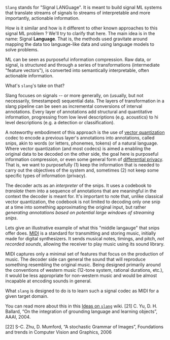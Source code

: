 `Slang` stands for "Signal LANGuage". It is meant to build signal ML systems that translate streams of signals to streams of interpretable and more importantly, actionable information. 

How is it similar and how is it different to other known approaches to this signal ML problem ? We'll try to clarify that here. 
The main idea is in the name: Signal **Language**. That is, the methods used gravitate around mapping the data too language-like data and using language models to solve problems. 

ML can be seen as purposeful information compression. Raw data, or signal, is structured and through a series of transformations (intermediate "feature vectors"), is converted into semantically interpretable, often actionable information. 

What's `slang`'s take on that?

Slang focuses on signals -- or more generally, on (usually, but not necessarily, timestamped) sequential data. 
The layers of transformation in a slang pipeline can be seen as incremental conversions of interval annotations. 
Every layer of annotations add structural and quantitative information, progressing from low level descriptions (e.g. acoustics) to hi level descriptions (e.g. a detection or classification). 

A noteworthy embodiment of this approach is the use of [vector quantization](https://en.wikipedia.org/wiki/Vector_quantization) codec to encode a previous layer's annotations into annotations, called snips, akin to words (or letters, phonemes, tokens) of a natural language. 
Where vector quantization (and most codecs) is aimed a enabling the original data to be decoded on the other side, the goal here is purposeful information compression, or even some general form of [differential privacy](https://en.wikipedia.org/wiki/Differential_privacy). That is, we want to purposefully (1) keep the information that is needed to carry out the objectives of the system and, sometimes (2) not keep some specific types  of information (privacy).

The decoder acts as an _interpreter_ of the snips. It uses a codebook to _translate_ them into a sequence of annotations that are meaningful in the context the decoder is meant for. It's important to note that, unlike classical vector quantization, the codebook is not limited to decoding only one snip at a time into something approximating the original input, but rather _generating annotations based on potential large windows of streaming snips_. 

Lets give an illustrative example of what this "middle langauge" that snips offer does. 
[MIDI](https://www.cs.cmu.edu/~music/cmsip/readings/MIDI%20tutorial%20for%20programmers.html) is a standard for transmitting and storing music, initially made for digital synthesizers. It sends musical notes, timings, and pitch, *not recorded sounds*, allowing the receiver to play music using its sound library. 

MIDI captures only a minimal set of features that focus on the production of music. The decoder side can general the sound that will reproduce something resembling the original music. Being designed primarily around the conventions of western music (12-tone system, rational durations, etc.), it would be less appropriate for non-western music and would be almost incapable at encoding sounds in general.

What `slang` is designed to do is to learn such a signal codec as MIDI for a given target domain. 


You can read more about this in this [Ideas on `slang`](https://github.com/otosense/slang/wiki/Ideas-on-%60slang%60) wiki.
[21] C. Yu, D. H. Ballard, “On the integration of grounding language and learning objects”, AAAI, 2004. 

[22] S-C. Zhu, D. Mumford, “A stochastic Grammar of Images”, 
Foundations and trends in Computer Vision and Graphics, 2006

